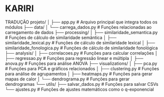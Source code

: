 # KARIRI
TRADUÇÃO 
projeto/
│
├── app.py  # Arquivo principal que integra todos os módulos
├── data/
│   └── carrega_dados.py  # Funções relacionadas ao carregamento de dados
├── processing/
│   ├── similaridade_semantica.py  # Funções de cálculo de similaridade semântica
│   ├── similaridade_lexical.py    # Funções de cálculo de similaridade lexical
│   ├── similaridade_fonologica.py  # Funções de cálculo de similaridade fonológica
├── analysis/
│   ├── correlacoes.py  # Funções para calcular correlações
│   ├── regressao.py    # Funções para regressão linear e múltipla
│   ├── anova.py        # Funções para análise ANOVA
├── visualizations/
│   ├── pca.py          # Funções para PCA e gráficos relacionados
│   ├── clustering.py   # Funções para análise de agrupamentos
│   ├── heatmaps.py     # Funções para gerar mapas de calor
│   └── dendrograma.py  # Funções para gerar dendrogramas
└── utils/
    ├── salvar_dados.py  # Funções para salvar CSVs
    └── ajustes.py       # Funções de ajustes matemáticos como o q-exponencial
